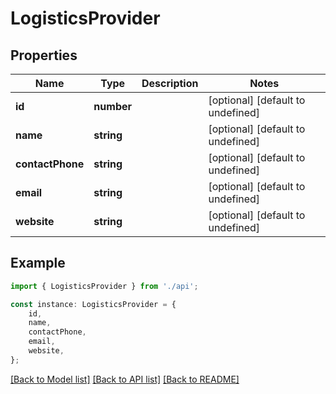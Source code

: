 # LogisticsProvider


## Properties

Name | Type | Description | Notes
------------ | ------------- | ------------- | -------------
**id** | **number** |  | [optional] [default to undefined]
**name** | **string** |  | [optional] [default to undefined]
**contactPhone** | **string** |  | [optional] [default to undefined]
**email** | **string** |  | [optional] [default to undefined]
**website** | **string** |  | [optional] [default to undefined]

## Example

```typescript
import { LogisticsProvider } from './api';

const instance: LogisticsProvider = {
    id,
    name,
    contactPhone,
    email,
    website,
};
```

[[Back to Model list]](../README.md#documentation-for-models) [[Back to API list]](../README.md#documentation-for-api-endpoints) [[Back to README]](../README.md)
